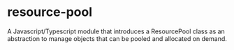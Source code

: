 # resource-pool
A Javascript/Typescript module that introduces a ResourcePool class as an abstraction to manage objects that can be pooled and allocated on demand.

